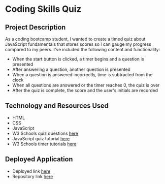 # Coding Skills Quiz

## Project Description
As a coding bootcamp student, I wanted to create a timed quiz about JavaScript fundamentals that stores scores so I can gauge my progress compared to my peers. I've included the following content and functionality: 

- When the start button is clicked, a timer begins and a question is presented
- After answering a question, another question is presented
- When a question is answered incorrectly, time is subtracted from the clock
- When all questions are answered or the timer reaches 0, the quiz is over
- After the quiz is complete, the score and the user's initials are recorded

## Technology and Resources Used
- HTML
- CSS
- JavaScript
- W3 Schools quiz questions [here](https://www.w3schools.com/js/js_quiz.asp/ "here")
- JavaScript quiz tutorial [here](https://www.youtube.com/watch?v=PBcqGxrr9g8/ "here")
- W3 Schools timer tutorials [here](https://www.w3schools.com/jsref/met_win_clearinterval.asp/ "here")

## Deployed Application 
- Deployed link [here](link/ "here")
- Repository link [here](linhttps://github.com/tugwellchristi/Test-Your-Coding-Skills-Quizk/ "here")

